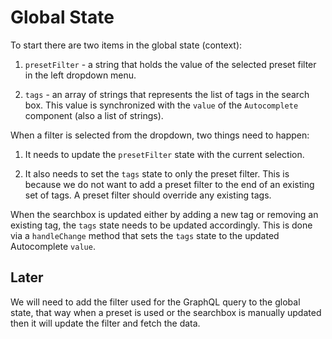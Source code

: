 # Global State

To start there are two items in the global state (context):

1. `presetFilter` - a string that holds the value of the selected preset filter
   in the left dropdown menu.

2. `tags` - an array of strings that represents the list of tags in the search box.
   This value is synchronized with the `value` of the `Autocomplete` component (also
   a list of strings).

When a filter is selected from the dropdown, two things need to happen:

1. It needs to update the `presetFilter` state with the current selection.

2. It also needs to set the `tags` state to only the preset filter. This is
   because we do not want to add a preset filter to the end of an existing set of
   tags. A preset filter should override any existing tags.

When the searchbox is updated either by adding a new tag or removing an existing
tag, the `tags` state needs to be updated accordingly. This is done via a
`handleChange` method that sets the `tags` state to the updated Autocomplete `value`.

## Later

We will need to add the filter used for the GraphQL query to the global state,
that way when a preset is used or the searchbox is manually updated then it will
update the filter and fetch the data.
